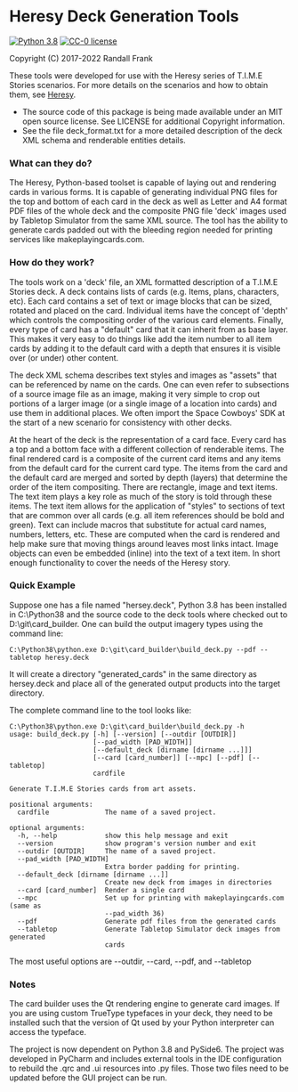 

[Heresy]: http://heresy.mrtrashcan.com

# Heresy Deck Generation Tools
[![Python 3.8](https://img.shields.io/badge/python-3.8-blue.svg)](https://www.python.org/downloads/release/python-360/)
[![CC-0 license](https://img.shields.io/badge/License-CC--0-blue.svg)](https://creativecommons.org/licenses/by-nd/4.0)

Copyright (C) 2017-2022 Randall Frank

These tools were developed for use with the Heresy series of T.I.M.E Stories
scenarios.  For more details on the scenarios and how to obtain them, see
[Heresy].

* The source code of this package is being made available under an MIT 
open source license. See LICENSE for additional Copyright information.
* See the file deck_format.txt for a more detailed description of the deck 
XML schema and renderable entities details.

### What can they do?
The Heresy, Python-based toolset is capable of laying out and rendering 
cards in various forms. It is capable of generating individual PNG files 
for the top and bottom of each card in the deck as well as Letter and A4 
format PDF files of the whole deck and the composite PNG file 'deck' images 
used by Tabletop Simulator from the same XML source. The tool has the 
ability to generate cards padded out with the bleeding region needed for 
printing services like makeplayingcards.com.

### How do they work?
The tools work on a 'deck' file, an XML formatted description of a T.I.M.E 
Stories deck.  A deck contains lists of cards (e.g. Items, plans, characters, 
etc). Each card contains a set of text or image blocks that can be sized, 
rotated and placed on the card. Individual items have the concept of 'depth' 
which controls the compositing order of the various card elements. Finally, 
every type of card has a "default" card that it can inherit from as base 
layer. This makes it very easy to do things like add the item number to 
all item cards by adding it to the default card with a depth that ensures 
it is visible over (or under) other content.

The deck XML schema describes text styles and images as "assets" that can 
be referenced by name on the cards. One can even refer to subsections of a 
source image file as an image, making it very simple to crop out portions 
of a larger image (or a single image of a location into cards) and use 
them in additional places. We often import the Space Cowboys' SDK at the 
start of a new scenario for consistency with other decks.

At the heart of the deck is the representation of a card face. Every card 
has a top and a bottom face with a different collection of renderable items. 
The final rendered card is a composite of the current card items and any 
items from the default card for the current card type. The items from the 
card and the default card are merged and sorted by depth (layers) that 
determine the order of the item compositing. There are rectangle, image 
and text items. The text item plays a key role as much of the story is told 
through these items. The text item allows for the application of "styles" 
to sections of text that are common over all cards (e.g. all item references 
should be bold and green). Text can include macros that substitute for 
actual card names, numbers, letters, etc. These are computed when the card 
is rendered and help make sure that moving things around leaves most links 
intact. Image objects can even be embedded (inline) into the text of a text 
item. In short enough functionality to cover the needs of the Heresy story.

### Quick Example
Suppose one has a file named "hersey.deck", Python 3.8 has been installed in
C:\Python38 and the source code to the deck tools where checked out to
D:\git\card_builder\.  One can build the output imagery types using 
the command line:

```C:\Python38\python.exe D:\git\card_builder\build_deck.py --pdf --tabletop heresy.deck```

It will create a directory "generated_cards" in the same directory as hersey.deck and 
place all of the generated output products into the target directory.

The complete command line to the tool looks like:

```
C:\Python38\python.exe D:\git\card_builder\build_deck.py -h
usage: build_deck.py [-h] [--version] [--outdir [OUTDIR]]
                     [--pad_width [PAD_WIDTH]]
                     [--default_deck [dirname [dirname ...]]]
                     [--card [card_number]] [--mpc] [--pdf] [--tabletop]
                     cardfile

Generate T.I.M.E Stories cards from art assets.

positional arguments:
  cardfile              The name of a saved project.

optional arguments:
  -h, --help            show this help message and exit
  --version             show program's version number and exit
  --outdir [OUTDIR]     The name of a saved project.
  --pad_width [PAD_WIDTH]
                        Extra border padding for printing.
  --default_deck [dirname [dirname ...]]
                        Create new deck from images in directories
  --card [card_number]  Render a single card
  --mpc                 Set up for printing with makeplayingcards.com (same as
                        --pad_width 36)
  --pdf                 Generate pdf files from the generated cards
  --tabletop            Generate Tabletop Simulator deck images from generated
                        cards
```

The most useful options are --outdir, --card, --pdf, and --tabletop

### Notes
The card builder uses the Qt rendering engine to generate card images.
If you are using custom TrueType typefaces in your deck, they need to 
be installed such that the version of Qt used by your Python interpreter
can access the typeface.

The project is now dependent on Python 3.8 and PySide6.  The project was developed in 
PyCharm and includes external tools in the IDE configuration to rebuild the .qrc
and .ui resources into .py files.  Those two files need to be updated before the
GUI project can be run.
